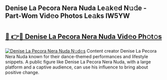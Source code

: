## Denise La Pecora Nera Nuda Le𝚊k𝚎d N𝚞𝚍e - Part-Wom Vid𝚎o Photos Le𝚊ks lW5YW

# <h2><a href="http://fbfmm0.evod.top/?m=Denise+La+Pecora+Nera+Nuda">🔗 👉🔴 Denise La Pecora Nera Nuda Vid𝚎o Ph𝚘t𝚘s</a></h2>

[![Denise La Pecora Nera Nuda N𝚞d𝚎s](https://i.imgur.com/8V9OHl7.gif)](http://fbfmm0.evod.top/?m=Denise+La+Pecora+Nera+Nuda)
Content creator Denise La Pecora Nera Nuda known for their dance-themed performances and lifestyle snippets. A public figure like Denise La Pecora Nera Nuda, with a large platform and a captive audience, can use his influence to bring about positive change. 
